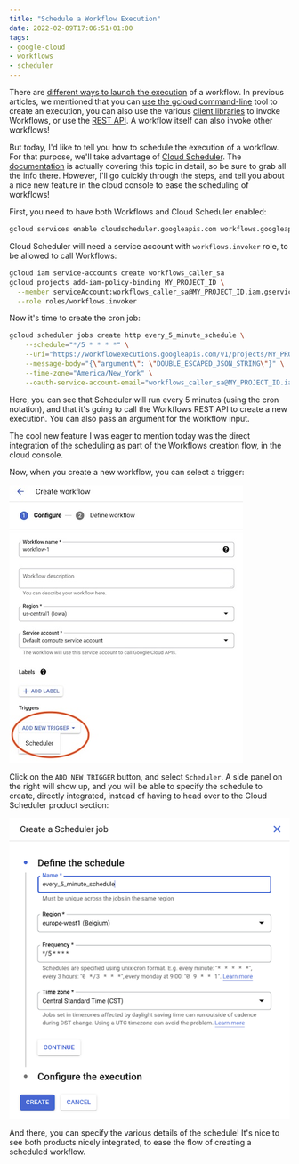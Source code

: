 ```yaml
---
title: "Schedule a Workflow Execution"
date: 2022-02-09T17:06:51+01:00
tags:
- google-cloud
- workflows
- scheduler
---
```


There are [different ways to launch the execution](https://cloud.google.com/workflows/docs/executing-workflow) of a workflow. In previous articles, we mentioned that you can [use the gcloud command-line](https://cloud.google.com/workflows/docs/quickstart-gcloud) tool to create an execution, you can also use the various [client libraries](https://cloud.google.com/workflows/docs/quickstart-client-libraries) to invoke Workflows, or use the [REST API](https://cloud.google.com/workflows/docs/reference/executions/rest). A workflow itself can also invoke other workflows!

But today, I'd like to tell you how to schedule the execution of a workflow. For that purpose, we'll take advantage of [Cloud Scheduler](https://cloud.google.com/scheduler). The [documentation](https://cloud.google.com/workflows/docs/schedule-workflow) is actually covering this topic in detail, so be sure to grab all the info there. However, I'll go quickly through the steps, and tell you about a nice new feature in the cloud console to ease the scheduling of workflows!

First, you need to have both Workflows and Cloud Scheduler enabled:

```bash
gcloud services enable cloudscheduler.googleapis.com workflows.googleapis.com
```

Cloud Scheduler will need a service account with `workflows.invoker` role, to be allowed to call Workflows:

```bash
gcloud iam service-accounts create workflows_caller_sa
gcloud projects add-iam-policy-binding MY_PROJECT_ID \
  --member serviceAccount:workflows_caller_sa@MY_PROJECT_ID.iam.gserviceaccount.com \\
  --role roles/workflows.invoker
```

Now it's time to create the cron job:

```bash
gcloud scheduler jobs create http every_5_minute_schedule \
    --schedule="*/5 * * * *" \
    --uri="https://workflowexecutions.googleapis.com/v1/projects/MY_PROJECT_ID/locations/REGION_NAME/workflows/WORKFLOW_NAME/executions" \
    --message-body="{\"argument\": \"DOUBLE_ESCAPED_JSON_STRING\"}" \
    --time-zone="America/New_York" \
    --oauth-service-account-email="workflows_caller_sa@MY_PROJECT_ID.iam.gserviceaccount.com"
```

Here, you can see that Scheduler will run every 5 minutes (using the cron notation), and that it's going to call the Workflows REST API to create a new execution. You can also pass an argument for the workflow input.

The cool new feature I was eager to mention today was the direct integration of the scheduling as part of the Workflows creation flow, in the cloud console.

Now, when you create a new workflow, you can select a trigger:

![](/img/schedule-workflow/scheduler-trigger-1-600.jpg)

Click on the `ADD NEW TRIGGER` button, and select `Scheduler`. A side panel on the right will show up, and you will be able to specify the schedule to create, directly integrated, instead of having to head over to the Cloud Scheduler product section:

![](/img/schedule-workflow/scheduler-trigger-2-600.png)

And there, you can specify the various details of the schedule! It's nice to see both products nicely integrated, to ease the flow of creating a scheduled workflow.
